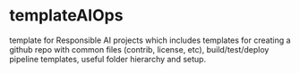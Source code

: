 # templateAIOps
template for Responsible AI projects which includes templates for creating a github repo with common files (contrib, license, etc), build/test/deploy pipeline templates, useful folder hierarchy and setup.
